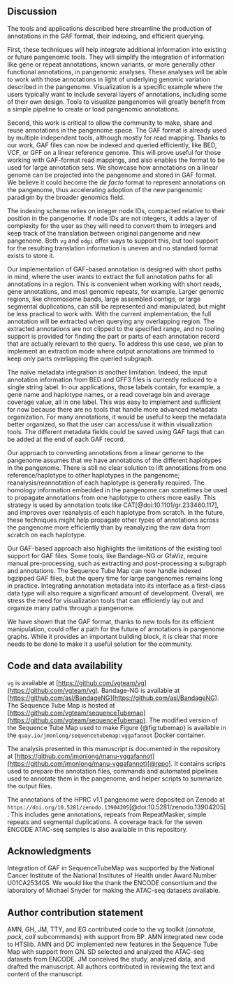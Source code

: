 ## Discussion

The tools and applications described here streamline the production of annotations in the GAF format, their indexing, and efficient querying.

First, these techniques will help integrate additional information into existing or future pangenomic tools.
They will simplify the integration of information like gene or repeat annotations, known variants, or more generally other functional annotations, in pangenomic analyses.
These analyses will be able to work with those annotations in light of underlying genomic variation described in the pangenome.
Visualization is a specific example where the users typically want to include several layers of annotations, including some of their own design.
Tools to visualize pangenomes will greatly benefit from a simple pipeline to create or load pangenomic annotations.

Second, this work is critical to allow the community to make, share and reuse annotations in the pangenome space.
The GAF format is already used by multiple independent tools, although mostly for read mapping.
Thanks to our work, GAF files can now be indexed and queried efficiently, like BED, VCF, or GFF on a linear reference genome.
This will prove useful for those working with GAF-format read mappings, and also enables the format to be used for large annotation sets.
We showcase how annotations on a linear genome can be projected into the pangenome and stored in GAF format.
We believe it could become the *de facto* format to represent annotations on the pangenome, thus accelerating adoption of the new pangenomic paradigm by the broader genomics field.
<!-- Although informative annotations could be analyzed already, the current approach has some limitations. -->
<!-- - Simplistic handling of clipped paths. -->

The indexing scheme relies on integer node IDs, compacted relative to their position in the pangenome.
If node IDs are not integers, it adds a layer of complexity for the user as they will need to convert them to integers and keep track of the translation between original pangenome and new pangenome.
Both `vg` and `odgi` offer ways to support this, but tool support for the resulting translation information is uneven and no standard format exists to store it.

Our implementation of GAF-based annotation is designed with short paths in mind, where the user wants to extract the full annotation paths for all annotations in a region.
This is convenient when working with short reads, gene annotations, and most genomic repeats, for example.
Larger genomic regions, like chromosome bands, large assembled contigs, or large segmental duplications, can still be represented and manipulated, but might be less practical to work with.
With the current implementation, the full annotation will be extracted when querying any overlapping region.
The extracted annotations are not clipped to the specified range, and no tooling support is provided for finding the part or parts of each annotation record that are actually relevant to the query.
To address this use case, we plan to implement an extraction mode where output annotations are trimmed to keep only parts overlapping the queried subgraph.

The naïve metadata integration is another limitation.
Indeed, the input annotation information from BED and GFF3 files is currently reduced to a single string label.
In our applications, those labels contain, for example, a gene name and haplotype names, or a read coverage bin and average coverage value, all in one label.
This was easy to implement and sufficient for now because there are no tools that handle more advanced metadata organization.
For many annotations, it would be useful to keep the metadata better organized, so that the user can access/use it within visualization tools.
The different metadata fields could be saved using GAF tags that can be added at the end of each GAF record.

Our approach to converting annotations from a linear genome to the pangenome assumes that we have annotations of the different haplotypes in the pangenome.
There is still no clear solution to lift annotations from one reference/haplotype to other haplotypes in the pangenome; reanalysis/reannotation of each haplotype is generally required.
The homology information embedded in the pangenome can sometimes be used to propagate annotations from one haplotype to others more easily. 
This strategy is used by annotation tools like CAT[@doi:10.1101/gr.233460.117], and improves over reanalysis of each haplotype from scratch.
In the future, these techniques might help propagate other types of annotations across the pangenome more efficiently than by reanalyzing the raw data from scratch on each haplotype.

Our GAF-based approach also highlights the limitations of the existing tool support for GAF files.
Some tools, like Bandage-NG or GfaViz, require manual pre-processing, such as extracting and post-processing a subgraph and annotations.
The Sequence Tube Map can now handle indexed bgzipped GAF files, but the query time for large pangenomes remains long in practice.
Integrating annotation metadata into its interface as a first-class data type will also require a significant amount of development.
Overall, we stress the need for visualization tools that can efficiently lay out and organize many paths through a pangenome.

We have shown that the GAF format, thanks to new tools for its efficient manipulation, could offer a path for the future of annotations in pangenome graphs.
While it provides an important building block, it is clear that more needs to be done to make it a useful solution for the community.


## Code and data availability

`vg` is available at [https://github.com/vgteam/vg](https://github.com/vgteam/vg).
Bandage-NG is available at [https://github.com/asl/BandageNG](https://github.com/asl/BandageNG).
The Sequence Tube Map is hosted at [https://github.com/vgteam/sequenceTubemap](https://github.com/vgteam/sequenceTubemap).
The modified version of the Sequence Tube Map used to make Figure {@fig:tubemap} is available in the `quay.io/jmonlong/sequencetubemap:vggafannot` Docker container. 

The analysis presented in this manuscript is documented in the repository at [https://github.com/jmonlong/manu-vggafannot](https://github.com/jmonlong/manu-vggafannot)[@repo].
It contains scripts used to prepare the annotation files, commands and automated pipelines used to annotate them in the pangenome, and helper scripts to summarize the output files.

The annotations of the HPRC v1.1 pangenome were deposited on Zenodo at `https://doi.org/10.5281/zenodo.13904205`[@doi:10.5281/zenodo.13904205].
This includes gene annotations, repeats from RepeatMasker, simple repeats and segmental duplications.
A coverage track for the seven ENCODE ATAC-seq samples is also available in this repository.

## Acknowledgments

Integration of GAF in SequenceTubeMap was supported by the National Cancer Institute of the National Institutes of Health under Award Number U01CA253405.
We would like the thank the ENCODE consortium and the laboratory of Michael Snyder for making the ATAC-seq datasets available.

## Author contribution statement

AMN, GH, JM, TTY, and EG contributed code to the vg toolkit (*annotate*, *pack*, *call* subcommands) with support from BP.
AMN integrated new code to HTSlib.
AMN and DC implemented new features in the Sequence Tube Map with support from GN.
SD selected and analyzed the ATAC-seq datasets from ENCODE.
JM conceived the study, analyzed data, and drafted the manuscript.
All authors contributed in reviewing the text and content of the manuscript.
